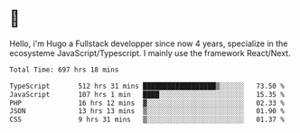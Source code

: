 # 👋 

Hello, i'm Hugo a Fullstack developper since now 4 years, specialize in the ecosysteme JavaScript/Typescript. I mainly use the framework React/Next.

<!--START_SECTION:waka-->

```txt
Total Time: 697 hrs 18 mins

TypeScript       512 hrs 31 mins ██████████████████▒░░░░░░   73.50 %
JavaScript       107 hrs 1 min   ████░░░░░░░░░░░░░░░░░░░░░   15.35 %
PHP              16 hrs 12 mins  ▓░░░░░░░░░░░░░░░░░░░░░░░░   02.33 %
JSON             13 hrs 13 mins  ▒░░░░░░░░░░░░░░░░░░░░░░░░   01.90 %
CSS              9 hrs 31 mins   ▒░░░░░░░░░░░░░░░░░░░░░░░░   01.37 %
```

<!--END_SECTION:waka-->
